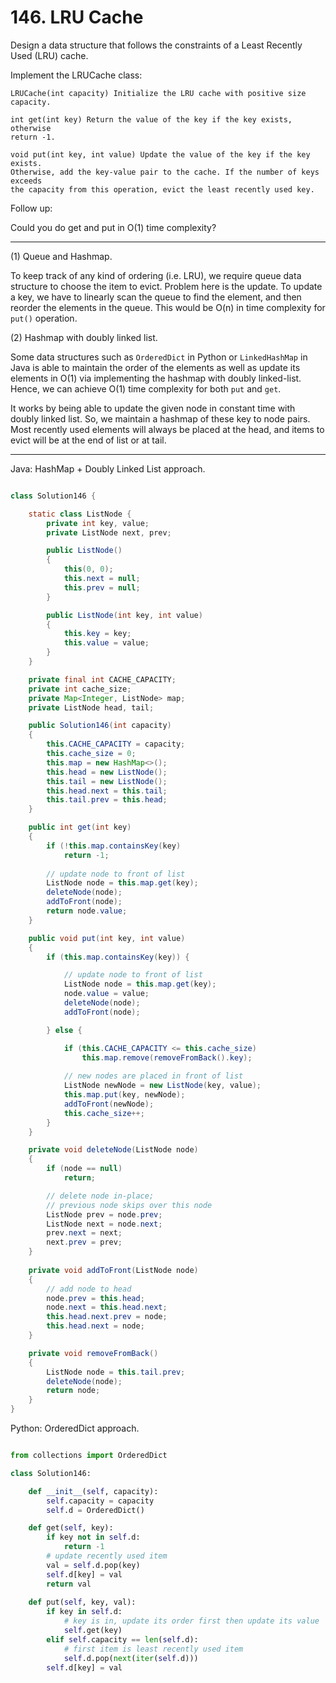 # 146. LRU Cache

Design a data structure that follows the constraints of a Least Recently Used
(LRU) cache.

Implement the LRUCache class:

```
LRUCache(int capacity) Initialize the LRU cache with positive size capacity.

int get(int key) Return the value of the key if the key exists, otherwise
return -1.

void put(int key, int value) Update the value of the key if the key exists.
Otherwise, add the key-value pair to the cache. If the number of keys exceeds
the capacity from this operation, evict the least recently used key.
```

Follow up:

Could you do get and put in O(1) time complexity?

---

(1) Queue and Hashmap.

To keep track of any kind of ordering (i.e. LRU), we require queue data
structure to choose the item to evict. Problem here is the update. To update
a key, we have to linearly scan the queue to find the element, and then reorder
the elements in the queue. This would be O(n) in time complexity for `put()`
operation.

(2) Hashmap with doubly linked list.

Some data structures such as `OrderedDict` in Python or `LinkedHashMap` in Java
is able to maintain the order of the elements as well as update its elements in
O(1) via implementing the hashmap with doubly linked-list. Hence, we can
achieve O(1) time complexity for both `put` and `get`.

It works by being able to update the given node in constant time with doubly
linked list. So, we maintain a hashmap of these key to node pairs. Most
recently used elements will always be placed at the head, and items to evict
will be at the end of list or at tail.

---

Java: HashMap + Doubly Linked List approach.

```java

class Solution146 {

    static class ListNode {
        private int key, value;
        private ListNode next, prev;

        public ListNode()
        {
            this(0, 0);
            this.next = null;
            this.prev = null;
        }

        public ListNode(int key, int value)
        {
            this.key = key;
            this.value = value;
        }
    }

    private final int CACHE_CAPACITY;
    private int cache_size;
    private Map<Integer, ListNode> map;
    private ListNode head, tail;

    public Solution146(int capacity)
    {
        this.CACHE_CAPACITY = capacity;
        this.cache_size = 0;
        this.map = new HashMap<>();
        this.head = new ListNode();
        this.tail = new ListNode();
        this.head.next = this.tail;
        this.tail.prev = this.head;
    }

    public int get(int key)
    {
        if (!this.map.containsKey(key)
            return -1;
        
        // update node to front of list
        ListNode node = this.map.get(key); 
        deleteNode(node);
        addToFront(node);
        return node.value;
    }

    public void put(int key, int value)
    {
        if (this.map.containsKey(key)) {

            // update node to front of list
            ListNode node = this.map.get(key);
            node.value = value;
            deleteNode(node);
            addToFront(node);

        } else {

            if (this.CACHE_CAPACITY <= this.cache_size) 
                this.map.remove(removeFromBack().key);
            
            // new nodes are placed in front of list
            ListNode newNode = new ListNode(key, value);
            this.map.put(key, newNode);
            addToFront(newNode);
            this.cache_size++;
        }
    }

    private void deleteNode(ListNode node)
    {
        if (node == null)
            return;

        // delete node in-place;
        // previous node skips over this node
        ListNode prev = node.prev;
        ListNode next = node.next;
        prev.next = next;
        next.prev = prev;
    }
    
    private void addToFront(ListNode node)
    {
        // add node to head
        node.prev = this.head;
        node.next = this.head.next;
        this.head.next.prev = node;
        this.head.next = node;
    }

    private void removeFromBack()
    {
        ListNode node = this.tail.prev;
        deleteNode(node);
        return node;
    }
}

```

Python: OrderedDict approach.

```python

from collections import OrderedDict

class Solution146:

    def __init__(self, capacity):
        self.capacity = capacity
        self.d = OrderedDict()

    def get(self, key):
        if key not in self.d:
            return -1
        # update recently used item
        val = self.d.pop(key)
        self.d[key] = val
        return val
    
    def put(self, key, val):
        if key in self.d:
            # key is in, update its order first then update its value
            self.get(key)
        elif self.capacity == len(self.d):
            # first item is least recently used item
            self.d.pop(next(iter(self.d)))
        self.d[key] = val

```
